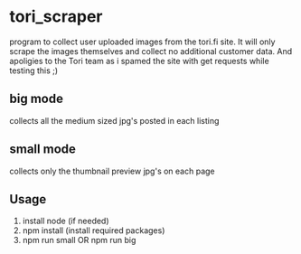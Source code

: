 # tori_scraper
program to collect user uploaded images from the tori.fi site.
It will only scrape the images themselves and collect no additional customer data.
And apoligies to the Tori team as i spamed the site with get requests while testing this ;)
## big mode
collects all the medium sized jpg's posted in each listing
## small mode
collects only the thumbnail preview jpg's on each page
## Usage
1. install node (if needed)
2. npm install (install required packages)
3. npm run small OR npm run big